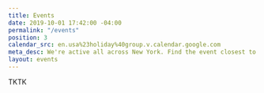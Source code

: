 ```yaml
---
title: Events
date: 2019-10-01 17:42:00 -04:00
permalink: "/events"
position: 3
calendar_src: en.usa%23holiday%40group.v.calendar.google.com
meta_desc: We're active all across New York. Find the event closest to you!
layout: events
---
```


TKTK